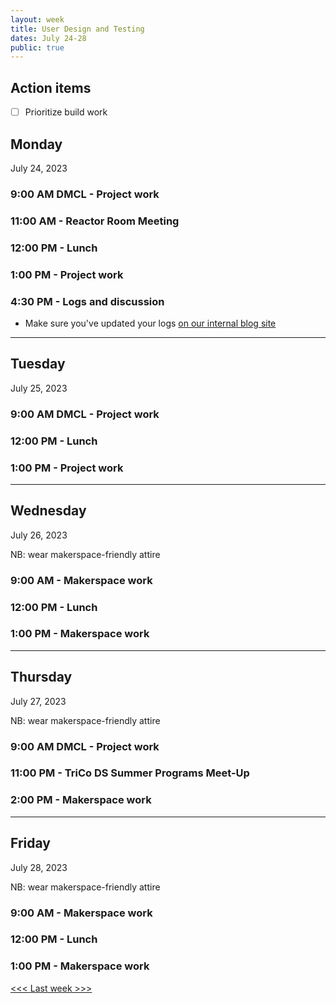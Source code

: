 ```yaml
---
layout: week
title: User Design and Testing
dates: July 24-28
public: true
---
```


## Action items

- [ ] Prioritize build work

## Monday

July 24, 2023

### 9:00 AM DMCL - Project work

### 11:00 AM - Reactor Room Meeting

### 12:00 PM - Lunch

### 1:00 PM - Project work

### 4:30 PM - Logs and discussion
- Make sure you've updated your logs [on our internal blog site](https://github.com/Bryn-Mawr-College/dssf-2023)

---

## Tuesday

July 25, 2023 

### 9:00 AM DMCL - Project work

### 12:00 PM - Lunch

### 1:00 PM - Project work

---

## Wednesday

July 26, 2023

NB: wear makerspace-friendly attire

### 9:00 AM - Makerspace work

### 12:00 PM - Lunch

### 1:00 PM - Makerspace work

---

## Thursday

July 27, 2023

NB: wear makerspace-friendly attire

### 9:00 AM DMCL - Project work

### 11:00 PM - TriCo DS Summer Programs Meet-Up

### 2:00 PM - Makerspace work

---

## Friday

July 28, 2023

NB: wear makerspace-friendly attire

### 9:00 AM - Makerspace work

### 12:00 PM - Lunch

### 1:00 PM - Makerspace work

[<<< Last week >>>](08-analysis.md)
